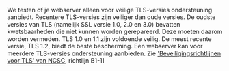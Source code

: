 We testen of je webserver alleen voor veilige TLS-versies ondersteuning aanbiedt. Recentere TLS-versies zijn veiliger dan oude versies. De oudste versies van TLS (namelijk SSL versie 1.0, 2.0 en 3.0) bevatten kwetsbaarheden die niet kunnen worden gerepareerd. Deze moeten daarom worden vermeden. TLS 1.0 en 1.1 zijn voldoende veilig. De meest recente versie, TLS 1.2, biedt de beste bescherming. Een webserver kan voor meerdere TLS-versies ondersteuning aanbieden. Zie ['Beveiligingsrichtlijnen voor TLS' van NCSC](https://www.ncsc.nl/actueel/whitepapers/ict-beveiligingsrichtlijnen-voor-transport-layer-security-tls.html), richtlijn B1-1]
